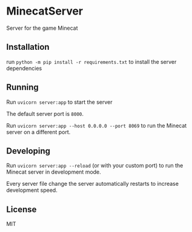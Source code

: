 # MinecatServer
Server for the game Minecat


## Installation
run `python -m pip install -r requirements.txt` to install the server dependencies


## Running
Run `uvicorn server:app` to start the server

The default server port is `8000`.

Run `uvicorn server:app --host 0.0.0.0 --port 8069` to run the Minecat server on a different port.


## Developing
Run `uvicorn server:app --reload` (or with your custom port) to run the Minecat server in development mode.

Every server file change the server automatically restarts to increase development speed.


## License
MIT
